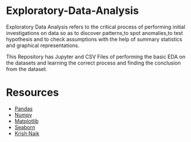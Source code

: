 # Exploratory-Data-Analysis
Exploratory Data Analysis refers to the critical process of performing initial investigations on data so as to discover patterns,to spot anomalies,to test hypothesis and to check assumptions with the help of summary statistics and graphical representations.

This Repository has Jupyter and CSV Files of performing the basic EDA on the datasets and learning the correct process and finding the conclusion from the dataset.
# Resources
- [Pandas](https://pandas.pydata.org/pandas-docs/stable/index.html)
- [Numpy](https://numpy.org/doc/stable/)
- [Matplotlib](https://matplotlib.org/stable/index.html)
- [Seaborn](https://seaborn.pydata.org/index.html#)
- [Krish Naik](https://youtube.com/playlist?list=PLZoTAELRMXVPQyArDHyQVjQxjj_YmEuO9)
